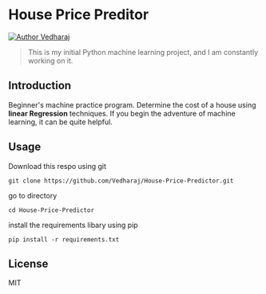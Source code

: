 # House Price Preditor

[![Author Vedharaj](https://img.shields.io/badge/Author-Vedharaj-d62828)](https://www.linkedin.com/in/ebaneshar-vedharaj-422566214)

>This is my initial Python machine learning project, and I am constantly working on it.




## Introduction
Beginner's machine practice program. Determine the cost of a house using **linear Regression** techniques. If you begin the adventure of machine learning, it can be quite helpful.

## Usage

Download this respo using git

```
git clone https://github.com/Vedharaj/House-Price-Predictor.git
```

go to directory

```
cd House-Price-Predictor
```

install the requirements libary using pip

```
pip install -r requirements.txt
```

## License

MIT
